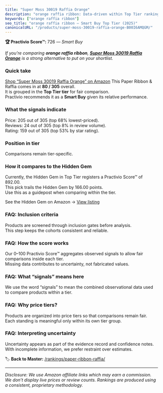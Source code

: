 ```yaml
---
title: "Super Moss 30019 Raffia Orange"
description: "orange raffia ribbon: Data-driven within Top Tier ranking using the Practivio Score™. Positioned by quality, value, demand, findability, momentum."
keywords: ["orange raffia ribbon"]
seo_title: "orange raffia ribbon — Smart Buy Top Tier (2025)"
canonicalURL: "/products/super-moss-30019-raffia-orange-B00I6AMQGM/"
---
```


**🏆 Practivio Score™:** 726 — _Smart Buy_


*If you're comparing **orange raffia ribbon**, **[Super Moss 30019 Raffia Orange](https://www.amazon.com/dp/B00I6AMQGM?tag=practivio-20)** is a strong alternative to put on your shortlist.*
### Quick take
[Shop “Super Moss 30019 Raffia Orange” on Amazon](https://www.amazon.com/dp/B00I6AMQGM?tag=practivio-20)
This Paper Ribbon & Raffia comes in at **80 / 305** overall.  
It is grouped in the **Top Tier tier** for fair comparison.  
Practivio recommends it as a **Smart Buy** given its relative performance.

### What the signals indicate
Price: 205 out of 305 (top 68% lowest-priced).  
Reviews: 24 out of 305 (top 8% in review volume).  
Rating: 159 out of 305 (top 53% by star rating).  

### Position in tier
Comparisons remain tier-specific.

### How it compares to the Hidden Gem
Currently, the Hidden Gem in Top Tier registers a Practivio Score™ of 892.00.  
This pick trails the Hidden Gem by 166.00 points.  
Use this as a guidepost when comparing within the tier.  

See the Hidden Gem on Amazon → [View listing](https://www.amazon.com/dp/B07Q1K47XH?tag=practivio-20)

### FAQ: Inclusion criteria
Products are screened through inclusion gates before analysis.  
This step keeps the cohorts consistent and reliable.

### FAQ: How the score works
Our 0–100 Practivio Score™ aggregates observed signals to allow fair comparisons inside each tier.  
Missing data contributes to uncertainty, not fabricated values.

### FAQ: What “signals” means here
We use the word “signals” to mean the combined observational data used to compare products within a tier.

### FAQ: Why price tiers?
Products are organized into price tiers so that comparisons remain fair.  
Each standing is meaningful only within its own tier group.

### FAQ: Interpreting uncertainty
Uncertainty appears as part of the evidence record and confidence notes.  
With incomplete information, we prefer restraint over estimates.


🏷️ **Back to Master:** [/rankings/paper-ribbon-raffia/](/rankings/paper-ribbon-raffia/)

---
_Disclosure: We use Amazon affiliate links which may earn a commission. We don’t display live prices or review counts. Rankings are produced using a consistent, proprietary methodology._
